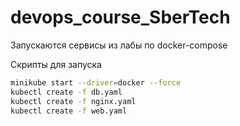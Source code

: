 # devops_course_SberTech

Запускаются сервисы из лабы по docker-compose

Скрипты для запуска
```bash
minikube start --driver=docker --force
kubectl create -f db.yaml
kubectl create -f nginx.yaml
kubectl create -f web.yaml
```
